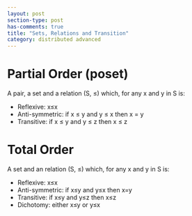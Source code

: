 ```yaml
---
layout: post
section-type: post
has-comments: true
title: "Sets, Relations and Transition"
category: distributed advanced
---
```


# **Partial Order (poset)**

A pair, a set and a relation (S, ≤) which, for any x and y in S is:

- Reflexive: x≤x
- Anti-symmetric: if x ≤ y and y ≤ x then x = y
- Transitive: if x ≤ y and y ≤ z then x ≤ z

# **Total Order**

A set and an relation (S, ≤) which, for any x and y in S is:

- Reflexive: x≤x
- Anti-symmetric: if x≤y and y≤x then x=y
- Transitive: if x≤y and y≤z then x≤z
- Dichotomy: either x≤y or y≤x
